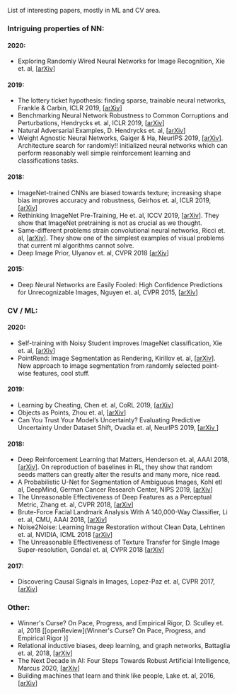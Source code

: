 List of interesting papers, mostly in ML and CV area.

### Intriguing properties of NN:
#### 2020:
- Exploring Randomly Wired Neural Networks for Image Recognition, Xie et. al, [[arXiv](https://arxiv.org/pdf/1904.01569.pdf)]


#### 2019:
- The lottery ticket hypothesis: finding sparse, trainable neural networks, Frankle & Carbin, ICLR 2019, [[arXiv](https://arxiv.org/pdf/1803.03635.pdf)]
- Benchmarking Neural Network Robustness to Common Corruptions and Perturbations, Hendrycks et. al, ICLR 2019, [[arXiv](https://arxiv.org/pdf/1903.12261.pdf)]
- Natural Adversarial Examples, D. Hendrycks et. al, [[arXiv](https://arxiv.org/pdf/1907.07174.pdf)] 
- Weight Agnostic Neural Networks, Gaiger & Ha, NeurIPS 2019, [[arXiv](https://arxiv.org/pdf/1906.04358.pdf)]. Architecture search for randomly!! initialized neural networks which can perform reasonably well simple reinforcement learning and classifications tasks.

#### 2018:
- ImageNet-trained CNNs are biased towards texture; increasing shape bias improves accuracy and robustness, Geirhos et. al, ICLR 2019, [[arXiv](https://arxiv.org/pdf/1811.12231.pdf)]
- Rethinking ImageNet Pre-Training, He et. al, ICCV 2019, [[arXiv](http://openaccess.thecvf.com/content_ICCV_2019/papers/He_Rethinking_ImageNet_Pre-Training_ICCV_2019_paper.pdf)]. They show that ImageNet pretraining is not as crucial as we thought.
- Same-different problems strain convolutional neural networks, Ricci et. al,  [[arXiv](https://arxiv.org/pdf/1802.03390.pdf)]. They show one of the simplest examples of visual problems that current ml algorithms cannot solve.
- Deep Image Prior, Ulyanov et. al, CVPR 2018 [[arXiv](https://arxiv.org/pdf/1711.10925.pdf)]

#### 2015:
- Deep Neural Networks are Easily Fooled: High Confidence Predictions for Unrecognizable Images, Nguyen et. al, CVPR 2015, [[arXiv](https://www.cv-foundation.org/openaccess/content_cvpr_2015/papers/Nguyen_Deep_Neural_Networks_2015_CVPR_paper.pdf)]

### CV / ML:

#### 2020:
- Self-training with Noisy Student improves ImageNet classification, Xie et. al, [[arXiv](https://arxiv.org/pdf/1911.04252.pdf)]
- PointRend: Image Segmentation as Rendering, Kirillov et. al, [[arXiv](https://arxiv.org/pdf/1912.08193v2.pdf)]. New approach to image segmentation from randomly selected point-wise features, cool stuff.

#### 2019:
- Learning by Cheating, Chen et. al, CoRL 2019, [[arXiv](https://arxiv.org/pdf/1912.12294.pdf)]
- Objects as Points, Zhou et. al, [[arXiv](https://arxiv.org/pdf/1904.07850.pdf)] 
- Can You Trust Your Model’s Uncertainty? Evaluating Predictive Uncertainty Under Dataset Shift, Ovadia et. al, NeurIPS 2019, [[arXiv ](https://arxiv.org/pdf/1906.02530.pdf)]

#### 2018:
- Deep Reinforcement Learning that Matters, Henderson et. al, AAAI 2018, [[arXiv](https://arxiv.org/pdf/1709.06560.pdf)]. On reproduction of baselines in RL, they show that random seeds matters can greatly alter the results and many more, nice read.
- A Probabilistic U-Net for Segmentation of Ambiguous Images, Kohl etl al, DeepMind, German Cancer Research Center, NIPS 2019, [[arXiv](https://arxiv.org/pdf/1806.05034.pdf)]
- The Unreasonable Effectiveness of Deep Features as a Perceptual Metric, Zhang et. al, CVPR 2018, [[arXiv](https://arxiv.org/pdf/1801.03924.pdf)]
- Brute-Force Facial Landmark Analysis With A 140,000-Way Classifier, Li et. al, CMU, AAAI 2018, [[arXiv](https://arxiv.org/pdf/1802.01777.pdf)]
- Noise2Noise: Learning Image Restoration without Clean Data, Lehtinen et. al, NVIDIA, ICML 2018 [[arXiv](https://arxiv.org/pdf/1803.04189.pdf)]
- The Unreasonable Effectiveness of Texture Transfer for Single Image Super-resolution, Gondal et. al, CVPR 2018 [[arXiv](http://openaccess.thecvf.com/content_ECCVW_2018/papers/11133/Gondal_The_Unreasonable_Effectiveness_of_Texture_Transfer_for_Single_Image_Super-resolution_ECCVW_2018_paper.pdf)]

#### 2017:
- Discovering Causal Signals in Images, Lopez-Paz et. al, CVPR 2017, [[arXiv](http://openaccess.thecvf.com/content_cvpr_2017/papers/Lopez-Paz_Discovering_Causal_Signals_CVPR_2017_paper.pdf)]


### Other:

- Winner's Curse? On Pace, Progress, and Empirical Rigor, D. Sculley et. al, 2018 [[openReview](Winner's Curse? On Pace, Progress, and Empirical Rigor )]
- Relational inductive biases, deep learning, and graph networks, Battaglia et. al, 2018, [[arXiv](https://arxiv.org/pdf/1806.01261.pdf)]
- The Next Decade in AI: Four Steps Towards Robust Artificial Intelligence, Marcus 2020, [[arXiv](https://arxiv.org/pdf/2002.06177.pdf)]
- Building machines that learn and think like people, Lake et. al, 2016, [[arXiv](https://arxiv.org/pdf/1604.00289.pdf)]




